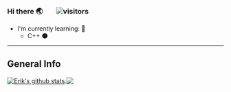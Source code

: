 ### Hi there 🌏 &nbsp;&nbsp;&nbsp;&nbsp;&nbsp;&nbsp; ![visitors](https://visitor-badge.glitch.me/badge?page_id=kocierik.kocierik)

<!--
**kocierik/kocierik** is a ✨ _special_ ✨ repository because its `README.md` (this file) appears on your GitHub profile.

Here are some ideas to get you started:

- 🔭 I’m currently working on ...
- 🌱 I’m currently learning ...
- 👯 I’m looking to collaborate on ...
- 🤔 I’m looking for help with ...
- 💬 Ask me about ...
- 📫 How to reach me: ...
- 😄 Pronouns: ...
- ⚡ Fun fact: ...
-->

- I'm currently learning:   📖
    - C++       🌑
***


## General Info  
<a href="https://github.com/kocierik/kocierik">
    <img align="center" src="https://github-readme-stats.vercel.app/api?username=kocierik&show_icons=true&include_all_commits=true&theme=algolia" alt="Erik's github stats" />
</a>
<a href="https://github.com/kocierik/kocierik">
    <img align="center" src="https://github-readme-stats.vercel.app/api/top-langs/?username=kocierik&layout=compact&theme=algolia" />
</a>
